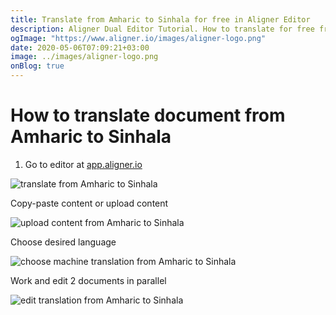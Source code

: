 ```yaml
---
title: Translate from Amharic to Sinhala for free in Aligner Editor
description: Aligner Dual Editor Tutorial. How to translate for free from Amharic to Sinhala. Aligner is multilingual document management platform. 
ogImage: "https://www.aligner.io/images/aligner-logo.png"
date: 2020-05-06T07:09:21+03:00
image: ../images/aligner-logo.png
onBlog: true
---
```


# How to translate document from Amharic to Sinhala

1. Go to editor at [app.aligner.io](https://app.aligner.io "Aligner App web page")

![translate from Amharic to Sinhala](../aligner-blank-editor.png "translate from Amharic to Sinhala")

Copy-paste content or upload content

![upload content from Amharic to Sinhala](../aligner-uploaded-document.png "upload content from Amharic to Sinhala")

Choose desired language

![choose machine translation from Amharic to Sinhala](../aligner-language-dropdown.png "choose machine translation from Amharic to Sinhala")

Work and edit 2 documents in parallel

![edit translation from Amharic to Sinhala](../aligner-double-sitded-editor.png "edit translation from Amharic to Sinhala")

